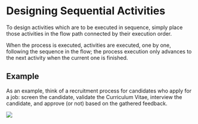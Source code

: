 # Designing Sequential Activities

To design activities which are to be executed in sequence, simply place those activities in the flow path connected by their execution order.

When the process is executed, activities are executed, one by one, following the sequence in the flow; the process execution only advances to the next activity when the current one is finished.

## Example

As an example, think of a recruitment process for candidates who apply for a job: screen the candidate, validate the Curriculum Vitae, interview the candidate, and approve \(or not\) based on the gathered feedback.

![](../../../../.gitbook/assets/sequential-activities.png)

